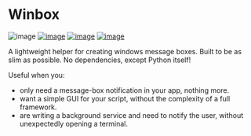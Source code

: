 # Winbox

![image](https://img.shields.io/github/languages/code-size/hazyfossa/winbox?style=flat&label=size)
[![image](https://img.shields.io/pypi/v/winbox.svg)](https://pypi.python.org/pypi/winbox)
[![image](https://img.shields.io/pypi/l/winbox.svg)](https://pypi.python.org/pypi/winbox)
[![image](https://img.shields.io/pypi/pyversions/winbox.svg)](https://pypi.python.org/pypi/winbox)

A lightweight helper for creating windows message boxes.
Built to be as slim as possible. No dependencies, except Python itself!

Useful when you:

- only need a message-box notification in your app, nothing more.
- want a simple GUI for your script, without the complexity of a full framework.
- are writing a background service and need to notify the user, without unexpectedly opening a terminal.

